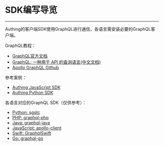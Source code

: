 # SDK编写导览

----------

Authing的客户端SDK使用GraphQL进行通信，各语言需安装必要的GraphQL客户端。

GraphQL教程：

- [GraphQL官方文档](http://facebook.github.io/graphql/October2016/)
- [GraphQL: 一种用于 API 的查询语言(中文文档)](http://graphql.cn/)
- [Apollo GraphQL Github](https://github.com/apollographql)


参考案例：
- [Authing JavaScript SDK](https://github.com/Authing/authing-js-sdk)
- [Authing Python SDK](https://github.com/Authing/authing-py-sdk)

各语言对应的GraphQL SDK（仅供参考）：
- [Python: sgqlc](https://github.com/profusion/sgqlc)
- [PHP: graphql-php](https://github.com/webonyx/graphql-php)
- [Java: graphql-java](https://github.com/graphql-java/graphql-java)
- [JavaScript: apollo-client](https://github.com/apollographql/apollo-client)
- [Swift: GraphqlSwift](https://github.com/GraphQLSwift/GraphQL)
- [Go: graphql-go](https://github.com/shurcooL/graphql)

